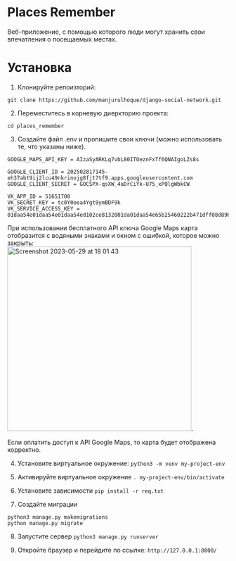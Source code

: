 # Places Remember

Веб-приложение, с помощью которого люди могут хранить свои впечатления о посещаемых местах.
# Установка

1. Клонируйте репоизторий:  

`git clone https://github.com/manjurulhoque/django-social-network.git`

2. Переместитесь в корневую диеркторию проекта:

 `cd places_remember`

3. Создайте файл .env и пропишите свои ключи (можно использовать те, что указаны ниже).
```
GOOGLE_MAPS_API_KEY = AIzaSyARKLq7vbL80ITOeznFxTf6QNAIgoLZs8s

GOOGLE_CLIENT_ID = 202502817145-eh37abt9ij2lcu49nkrinojg8fjt7tf9.apps.googleusercontent.com
GOOGLE_CLIENT_SECRET = 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

VK_APP_ID = 51651708
VK_SECRET_KEY = tc0Y0oea4Ygt9ymBDF9k
VK_SERVICE_ACCESS_KEY = 01daa54e01daa54e01daa54ed102ce8132001da01daa54e65b25460222b471dff08d896
```
При использовании бесплатного API ключа Google Maps карта отобразится с водяными знаками и окном с ошибкой, которое можно закрыть:  
<img width="419" alt="Screenshot 2023-05-29 at 18 01 43" src="https://github.com/Danil-Lv/places_remember/assets/121132552/bdedf575-b776-4e06-8829-10416919efa2">. 

Если оплатить доступ к API Google Maps, то карта будет отображена корректно. 

4. Установите виртуальное окружение:
`python3 -m venv my-project-env`
 
5. Активируйте виртуальное окружение
`. my-project-env/bin/activate`

6. Установите зависимости
`pip install -r req.txt`
 
7. Создайте миграции
```
python3 manage.py makemigrations
python manage.py migrate
```

8. Запустите сервер
`python3 manage.py runserver`

9. Откройте браузер и перейдите по ссылке: `http://127.0.0.1:8000/`
